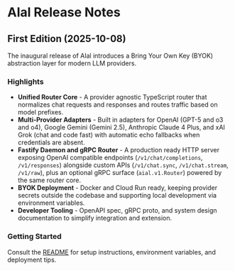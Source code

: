 # AIal Release Notes

## First Edition (2025-10-08)

The inaugural release of AIal introduces a Bring Your Own Key (BYOK) abstraction layer for modern LLM providers.

### Highlights
- **Unified Router Core** - A provider agnostic TypeScript router that normalizes chat requests and responses and routes traffic based on model prefixes.
- **Multi-Provider Adapters** - Built in adapters for OpenAI (GPT-5 and o3 and o4), Google Gemini (Gemini 2.5), Anthropic Claude 4 Plus, and xAI Grok (chat and code fast) with automatic echo fallbacks when credentials are absent.
- **Fastify Daemon and gRPC Router** - A production ready HTTP server exposing OpenAI compatible endpoints (`/v1/chat/completions`, `/v1/responses`) alongside custom APIs (`/v1/chat.sync`, `/v1/chat.stream`, `/v1/raw`), plus an optional gRPC surface (`aial.v1.Router`) powered by the same router core.
- **BYOK Deployment** - Docker and Cloud Run ready, keeping provider secrets outside the codebase and supporting local development via environment variables.
- **Developer Tooling** - OpenAPI spec, gRPC proto, and system design documentation to simplify integration and extension.

### Getting Started
Consult the [README](README.md) for setup instructions, environment variables, and deployment tips.
